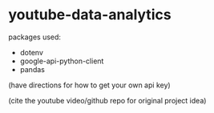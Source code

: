 # youtube-data-analytics

packages used:
- dotenv
- google-api-python-client
- pandas

(have directions for how to get your own api key)

(cite the youtube video/github repo for original project idea)
